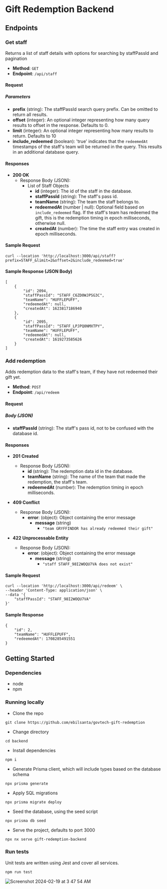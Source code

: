 # Gift Redemption Backend
## Endpoints
### Get staff
Returns a list of staff details with options for searching by staffPassId and pagination
- **Method**: `GET`
- **Endpoint**: `/api/staff`

#### Request

##### Parameters

- **prefix** (string): The staffPassId search query prefix. Can be omitted to return all results.
- **offset** (integer): An optional integer representing how many query results to offset in the response. Defaults to 0.
- **limit** (integer): An optional integer representing how many results to return. Defaults to 10
- **include_redeemed** (boolean): 'true' indicates that the `redeemedAt` timestamps of the staff's team will be returned in the query. This results in an additional database query.

#### Responses
- **200 OK**
  - Response Body (JSON):
    - List of Staff Objects
      - **id** (integer): The id of the staff in the database.
      - **staffPassId** (string): The staff's pass id. 
      - **teamName** (string): The team the staff belongs to.
      - **redeemedAt** (number | null): Optional field based on `include_redeemed` flag. If the staff's team has redeemed the gift, this is the redemption timing in epoch milliseconds, otherwise null.
      - **createdAt** (number): The time the staff entry was created in epoch milliseconds.

#### Sample Request
```
curl --location 'http://localhost:3000/api/staff?prefix=STAFF_&limit=2&offset=2&include_redeemed=true'
```

#### Sample Response (JSON Body)
```
[
    {
        "id": 2094,
        "staffPassId": "STAFF_C6ZD0WJPSG3C",
        "teamName": "HUFFLEPUFF",
        "redeemedAt": null,
        "createdAt": 1623817186940
    },
    {
        "id": 2095,
        "staffPassId": "STAFF_LPJPQ0NMXTPY",
        "teamName": "HUFFLEPUFF",
        "redeemedAt": null,
        "createdAt": 1619273585626
    }
]
```

### Add redemption
Adds redemption data to the staff's team, if they have not redeemed their gift yet. 
- **Method**: `POST`
- **Endpoint**: `/api/redeem`

#### Request

##### Body (JSON)

- **staffPassId** (string): The staff's pass id, not to be confused with the database id.

#### Responses

- **201 Created**
  - Response Body (JSON):
    - **id** (string): The redemption data id in the database.
    - **teamName** (string): The name of the team that made the redemption, the staff's team.
    - **redeemedAt** (number): The redemption timing in epoch milliseconds.

- **409 Conflict**
  - Response Body (JSON):
    - **error**: (object): Object containing the error message
      - **message** (string)
        - `"team GRYFFINDOR has already redeemed their gift"`

- **422 Unprocessable Entity**
  - Response Body (JSON):
    - **error**: (object): Object containing the error message
      - **message** (string)
        - `"staff STAFF_98I2WOQU7VA does not exist"`
   
#### Sample Request
```
curl --location 'http://localhost:3000/api/redeem' \
--header 'Content-Type: application/json' \
--data '{
    "staffPassId": "STAFF_98I2WOQU7VA"
}'
```
#### Sample Response
```
{
    "id": 2,
    "teamName": "HUFFLEPUFF",
    "redeemedAt": 1708285491551
}
```

## Getting Started

### Dependencies

* node
* npm

### Running locally
* Clone the repo
```
git clone https://github.com/ebilsanta/govtech-gift-redemption
```

* Change directory
```
cd backend
```

* Install dependencies
```
npm i
```

* Generate Prisma client, which will include types based on the database schema
```
npx prisma generate
```

* Apply SQL migrations
```
npx prisma migrate deploy
```

* Seed the database, using the seed script
```
npx prisma db seed
```

* Serve the project, defaults to port 3000
```
npx nx serve gift-redemption-backend
```

### Run tests
Unit tests are written using Jest and cover all services.
```
npm run test
```

![Screenshot 2024-02-19 at 3 47 54 AM](https://github.com/ebilsanta/govtech-gift-redemption/assets/101983505/9298353f-a997-44ba-bab1-cdcb4c904b19)


